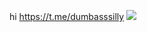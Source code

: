 hi https://t.me/dumbasssilly
<img src="https://private-user-images.githubusercontent.com/191940093/428472087-d1a1a5d6-7097-4f02-8ec0-147d4d1068eb.gif?jwt=eyJhbGciOiJIUzI1NiIsInR5cCI6IkpXVCJ9.eyJpc3MiOiJnaXRodWIuY29tIiwiYXVkIjoicmF3LmdpdGh1YnVzZXJjb250ZW50LmNvbSIsImtleSI6ImtleTUiLCJleHAiOjE3NDM0NTI5NTQsIm5iZiI6MTc0MzQ1MjY1NCwicGF0aCI6Ii8xOTE5NDAwOTMvNDI4NDcyMDg3LWQxYTFhNWQ2LTcwOTctNGYwMi04ZWMwLTE0N2Q0ZDEwNjhlYi5naWY_WC1BbXotQWxnb3JpdGhtPUFXUzQtSE1BQy1TSEEyNTYmWC1BbXotQ3JlZGVudGlhbD1BS0lBVkNPRFlMU0E1M1BRSzRaQSUyRjIwMjUwMzMxJTJGdXMtZWFzdC0xJTJGczMlMkZhd3M0X3JlcXVlc3QmWC1BbXotRGF0ZT0yMDI1MDMzMVQyMDI0MTRaJlgtQW16LUV4cGlyZXM9MzAwJlgtQW16LVNpZ25hdHVyZT02ZmYyNzI2ODU1N2M4MjRhNzJhYmNlYzI0YTgxNjQ2NDBlZjdmODFhNmRhZGRmMGNjY2RlNjNmYWQ4MDkwOTE1JlgtQW16LVNpZ25lZEhlYWRlcnM9aG9zdCJ9.aev9hjRS04Ft2UzCL1dKHEse8ChcLJggt73vgC_WogE">

